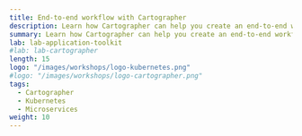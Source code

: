 ```yaml
---
title: End-to-end workflow with Cartographer
description: Learn how Cartographer can help you create an end-to-end workflow
summary: Learn how Cartographer can help you create an end-to-end workflow
lab: lab-application-toolkit
#lab: lab-cartographer
length: 15
logo: "/images/workshops/logo-kubernetes.png"
#logo: "/images/workshops/logo-cartographer.png"
tags:
  - Cartographer
  - Kubernetes
  - Microservices
weight: 10
---
```

